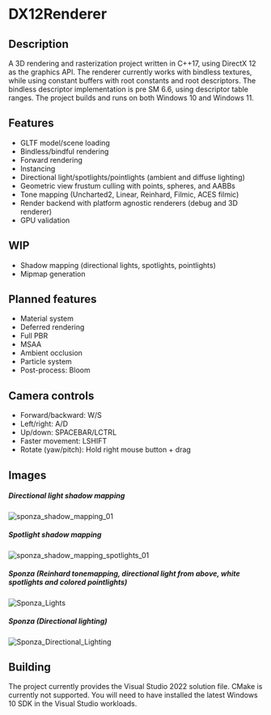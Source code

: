 # DX12Renderer
## Description
A 3D rendering and rasterization project written in C++17, using DirectX 12 as the graphics API. The renderer currently works with bindless textures, while using constant buffers with root constants and root descriptors. The bindless descriptor implementation is pre SM 6.6, using descriptor table ranges.
The project builds and runs on both Windows 10 and Windows 11.

## Features
- GLTF model/scene loading
- Bindless/bindful rendering
- Forward rendering
- Instancing
- Directional light/spotlights/pointlights (ambient and diffuse lighting)
- Geometric view frustum culling with points, spheres, and AABBs
- Tone mapping (Uncharted2, Linear, Reinhard, Filmic, ACES filmic)
- Render backend with platform agnostic renderers (debug and 3D renderer)
- GPU validation

## WIP
- Shadow mapping (directional lights, spotlights, pointlights)
- Mipmap generation

## Planned features
- Material system
- Deferred rendering
- Full PBR
- MSAA
- Ambient occlusion
- Particle system
- Post-process: Bloom

## Camera controls
- Forward/backward: W/S
- Left/right: A/D
- Up/down: SPACEBAR/LCTRL
- Faster movement: LSHIFT
- Rotate (yaw/pitch): Hold right mouse button + drag

## Images
##### Directional light shadow mapping
![sponza_shadow_mapping_01](https://user-images.githubusercontent.com/34250026/194719281-e756dc51-b51b-430f-9ef6-9c5c2bb027f0.png)

##### Spotlight shadow mapping
![sponza_shadow_mapping_spotlights_01](https://user-images.githubusercontent.com/34250026/194946833-0f7060ee-cc2e-47cb-bba4-c654f76597b9.png)

##### Sponza (Reinhard tonemapping, directional light from above, white spotlights and colored pointlights)
![Sponza_Lights](https://user-images.githubusercontent.com/34250026/189538342-a83f89a1-bb30-4c4b-980a-2993196fe2c5.png)

##### Sponza (Directional lighting)
![Sponza_Directional_Lighting](https://user-images.githubusercontent.com/34250026/189538344-3ebbda4f-6d95-412d-868a-bd101b8096a0.png)

## Building
The project currently provides the Visual Studio 2022 solution file. CMake is currently not supported. You will need to have installed the latest Windows 10 SDK in the Visual Studio workloads.
